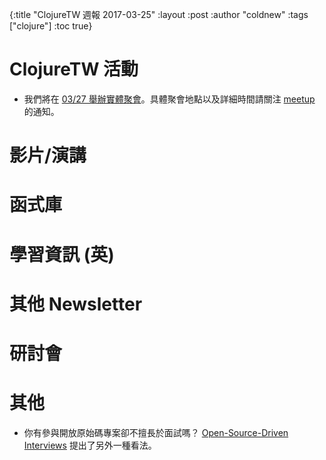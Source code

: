 {:title "ClojureTW 週報 2017-03-25"
:layout :post
:author "coldnew"
:tags  ["clojure"]
:toc true}

# ClojureTW 活動

* 我們將在 [03/27 舉辦實體聚會](https://www.meetup.com/Clojure-tw/events/237850316/)。具體聚會地點以及詳細時間請關注 [meetup](https://www.meetup.com/Clojure-tw/events/237850316/) 的通知。

# 影片/演講

# 函式庫

# 學習資訊 (英)

# 其他 Newsletter

# 研討會


# 其他

* 你有參與開放原始碼專案卻不擅長於面試嗎？ [Open-Source-Driven Interviews](https://medium.com/@MichaelCiurus/open-source-driven-interviews-38efdfe2b061#.1h2uggv56) 提出了另外一種看法。